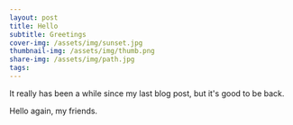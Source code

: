 ```yaml
---
layout: post
title: Hello
subtitle: Greetings
cover-img: /assets/img/sunset.jpg
thumbnail-img: /assets/img/thumb.png
share-img: /assets/img/path.jpg
tags: 
---
```




It really has been a while since my last blog post, but it's good to be back. 

Hello again, my friends.

